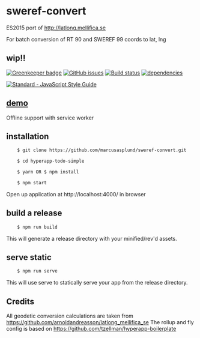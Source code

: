 # sweref-convert

ES2015 port of http://latlong.mellifica.se

For batch conversion of RT 90 and SWEREF 99 coords to lat, lng

## wip!!

[![Greenkeeper badge](https://badges.greenkeeper.io/marcusasplund/sweref-convert.svg)](https://greenkeeper.io/)
[![GitHub issues](https://img.shields.io/github/issues/marcusasplund/sweref-convert.svg)](https://github.com/marcusasplund/sweref-convert/issues)
[![Build status](https://travis-ci.org/marcusasplund/sweref-convert.svg?branch=master)](https://travis-ci.org/marcusasplund/hyperapp-todo)
[![dependencies](https://david-dm.org/marcusasplund/sweref-convert.svg)](https://david-dm.org/marcusasplund/sweref-convert)

[![Standard - JavaScript Style Guide](https://cdn.rawgit.com/feross/standard/master/badge.svg)](https://github.com/feross/standard)


## [demo](https://pap.as/sweref/)

Offline support with service worker


## installation

````bash
    $ git clone https://github.com/marcusasplund/sweref-convert.git

    $ cd hyperapp-todo-simple

    $ yarn OR $ npm install

    $ npm start
````

Open up application at http://localhost:4000/ in browser

## build a release

````bash
    $ npm run build

````
This will generate a release directory with your minified/rev'd assets.


## serve static

````bash
    $ npm run serve

````

This will use serve to statically serve your app from the release directory.

## Credits

All geodetic conversion calculations are taken from https://github.com/arnoldandreasson/latlong_mellifica_se
The rollup and fly config is based on https://github.com/tzellman/hyperapp-boilerplate
